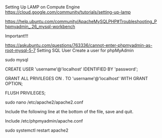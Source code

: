 Setting Up LAMP on Compute Engine
https://cloud.google.com/community/tutorials/setting-up-lamp

https://help.ubuntu.com/community/ApacheMySQLPHP#Troubleshooting_Phpmyadmin_.26_mysql-workbench


Important!!!

https://askubuntu.com/questions/763336/cannot-enter-phpmyadmin-as-root-mysql-5-7
Setting SQL User
Create a user for phpMyAdmin

sudo mysql

CREATE USER 'username'@'localhost' IDENTIFIED BY 'password';

GRANT ALL PRIVILEGES ON *.* TO 'username'@'localhost' WITH GRANT OPTION;

FLUSH PRIVILEGES;



sudo nano /etc/apache2/apache2.conf

Include the following line at the bottom of the file, save and quit.

Include /etc/phpmyadmin/apache.conf

sudo systemctl restart apache2
